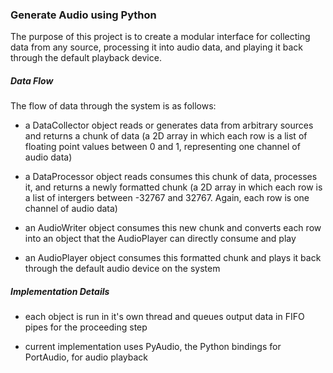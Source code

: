 ### **Generate Audio using Python**

The purpose of this project is to create a modular interface for collecting data from any source, processing it into audio data, and playing it back through the default playback device.

##### **Data Flow**

The flow of data through the system is as follows:

* a DataCollector object reads or generates data from arbitrary sources and returns a chunk of data (a 2D array in which each row is a list of floating point values between 0 and 1, representing one channel of audio data)

* a DataProcessor object reads consumes this chunk of data, processes it, and returns a newly formatted chunk (a 2D array in which each row is a list of intergers between -32767 and 32767. Again, each row is one channel of audio data)

* an AudioWriter object consumes this new chunk and converts each row into an object that the AudioPlayer can directly consume and play

* an AudioPlayer object consumes this formatted chunk and plays it back through the default audio device on the system

##### **Implementation Details**

* each object is run in it's own thread and queues output data in FIFO pipes for the proceeding step

* current implementation uses PyAudio, the Python bindings for PortAudio, for audio playback